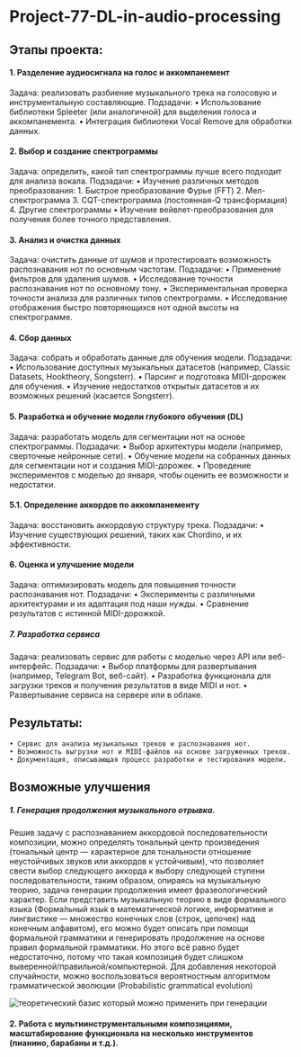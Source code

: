 # Project-77-DL-in-audio-processing
## Этапы проекта:
#### 1. Разделение аудиосигнала на голос и аккомпанемент
Задача: реализовать разбиение музыкального трека на голосовую и инструментальную составляющие.
Подзадачи:
    • Использование библиотеки Spleeter (или аналогичной) для выделения голоса и аккомпанемента.
    • Интеграция библиотеки Vocal Remove для обработки данных.
#### 2. Выбор и создание спектрограммы
Задача: определить, какой тип спектрограммы лучше всего подходит для анализа вокала.
Подзадачи:
    • Изучение различных методов преобразования:
        1. Быстрое преобразование Фурье (FFT)
        2. Мел-спектрограмма
        3. CQT-спектрограмма (постоянная-Q трансформация)
        4. Другие спектрограммы
    • Изучение вейвлет-преобразования для получения более точного представления.
#### 3. Анализ и очистка данных
Задача: очистить данные от шумов и протестировать возможность распознавания нот по основным частотам.
Подзадачи:
    • Применение фильтров для удаления шумов.
    • Исследование точности распознавания нот по основному тону.
    • Экспериментальная проверка точности анализа для различных типов спектрограмм.
    • Исследование отображения быстро повторяющихся нот одной высоты на спектрограмме.
#### 4. Сбор данных
Задача: cобрать и обработать данные для обучения модели.
Подзадачи:
    • Использование доступных музыкальных датасетов (например, Classic Datasets, Hooktheory, Songsterr).
    • Парсинг и подготовка MIDI-дорожек для обучения.
    • Изучение недостатков открытых датасетов и их возможных решений (касается Songsterr).
#### 5. Разработка и обучение модели глубокого обучения (DL)
Задача: разработать модель для сегментации нот на основе спектрограммы.
Подзадачи:
    • Выбор архитектуры модели (например, сверточные нейронные сети).
    • Обучение модели на собранных данных для сегментации нот и создания MIDI-дорожек.
    • Проведение экспериментов с моделью до января, чтобы оценить ее возможности и недостатки.
#### 5.1. Определение аккордов по аккомпанементу
Задача: восстановить аккордовую структуру трека.
Подзадачи:
    • Изучение существующих решений, таких как Chordino, и их эффективности.
#### 6. Оценка и улучшение модели
Задача: оптимизировать модель для повышения точности распознавания нот.
Подзадачи:
    • Эксперименты с различными архитектурами и их адаптация под наши нужды.
    • Сравнение результатов с истинной MIDI-дорожкой.
##### 7. Разработка сервиса
Задача: реализовать сервис для работы с моделью через API или веб-интерфейс.
Подзадачи:
    • Выбор платформы для развертывания (например, Telegram Bot, веб-сайт).
    • Разработка функционала для загрузки треков и получения результатов в виде MIDI и нот.
    • Развертывание сервиса на сервере или в облаке.
## Результаты:
    • Сервис для анализа музыкальных треков и распознавания нот.
    • Возможность выгрузки нот и MIDI-файлов на основе загруженных треков.
    • Документация, описывающая процесс разработки и тестирования модели.

## Возможные улучшения
  #####  1. Генерация продолжения музыкального отрывка. 
Решив задачу с распознаванием аккордовой последовательности композиции, можно определять тональный центр произведения (тональный центр — характерное для тональности отношение неустойчивых звуков или аккордов к устойчивым), что позволяет свести выбор следующего аккорда к выбору следующей ступени последовательности, таким образом, опираясь на музыкальную теорию, задача генерации продолжения имеет фразеологический характер.
	Если представить музыкальную теорию в виде формального языка (Форма́льный язы́к в математической логике, информатике и лингвистике — множество конечных слов (строк, цепочек) над конечным алфавитом), его можно будет описать при помощи формальной грамматики и генерировать продолжение на основе правил формальной грамматики.
	Но этого всё равно будет недостаточно, потому что такая композиция будет слишком выверенной/правильной/компьютерной. Для добавления некоторой случайности, можно воспользоваться вероятностным алгоритмом грамматической эволюции (Probabilistic grammatical evolution)
 
 ![теоретический базис который можно применить при генерации](https://github.com/user-attachments/assets/72147dbf-71c8-42f9-b7be-85ce25026ab8)

  ####  2. Работа с мультиинструментальными композициями, масштабирование функционала на несколько инструментов (пианино, барабаны и т.д.).
